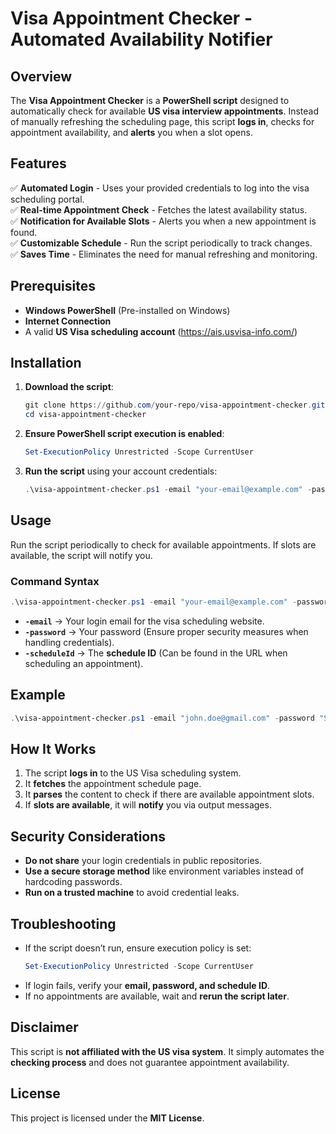 # **Visa Appointment Checker - Automated Availability Notifier**

## **Overview**
The **Visa Appointment Checker** is a **PowerShell script** designed to automatically check for available **US visa interview appointments**. Instead of manually refreshing the scheduling page, this script **logs in**, checks for appointment availability, and **alerts** you when a slot opens.

## **Features**
✅ **Automated Login** - Uses your provided credentials to log into the visa scheduling portal.  
✅ **Real-time Appointment Check** - Fetches the latest availability status.  
✅ **Notification for Available Slots** - Alerts you when a new appointment is found.  
✅ **Customizable Schedule** - Run the script periodically to track changes.  
✅ **Saves Time** - Eliminates the need for manual refreshing and monitoring.  

## **Prerequisites**
- **Windows PowerShell** (Pre-installed on Windows)
- **Internet Connection**
- A valid **US Visa scheduling account** (https://ais.usvisa-info.com/)

## **Installation**
1. **Download the script**:
   ```powershell
   git clone https://github.com/your-repo/visa-appointment-checker.git
   cd visa-appointment-checker
   ```
2. **Ensure PowerShell script execution is enabled**:
   ```powershell
   Set-ExecutionPolicy Unrestricted -Scope CurrentUser
   ```
3. **Run the script** using your account credentials:
   ```powershell
   .\visa-appointment-checker.ps1 -email "your-email@example.com" -password "your-password" -scheduleId 123456
   ```

## **Usage**
Run the script periodically to check for available appointments. If slots are available, the script will notify you.

### **Command Syntax**
```powershell
.\visa-appointment-checker.ps1 -email "your-email@example.com" -password "your-password" -scheduleId 123456
```
- **`-email`** → Your login email for the visa scheduling website.  
- **`-password`** → Your password (Ensure proper security measures when handling credentials).  
- **`-scheduleId`** → The **schedule ID** (Can be found in the URL when scheduling an appointment).  

## **Example**
```powershell
.\visa-appointment-checker.ps1 -email "john.doe@gmail.com" -password "SuperSecure123" -scheduleId 987654
```

## **How It Works**
1. The script **logs in** to the US Visa scheduling system.
2. It **fetches** the appointment schedule page.
3. It **parses** the content to check if there are available appointment slots.
4. If **slots are available**, it will **notify** you via output messages.

## **Security Considerations**
- **Do not share** your login credentials in public repositories.
- **Use a secure storage method** like environment variables instead of hardcoding passwords.
- **Run on a trusted machine** to avoid credential leaks.

## **Troubleshooting**
- If the script doesn’t run, ensure execution policy is set:
  ```powershell
  Set-ExecutionPolicy Unrestricted -Scope CurrentUser
  ```
- If login fails, verify your **email, password, and schedule ID**.
- If no appointments are available, wait and **rerun the script later**.

## **Disclaimer**
This script is **not affiliated with the US visa system**. It simply automates the **checking process** and does not guarantee appointment availability.

## **License**
This project is licensed under the **MIT License**.
